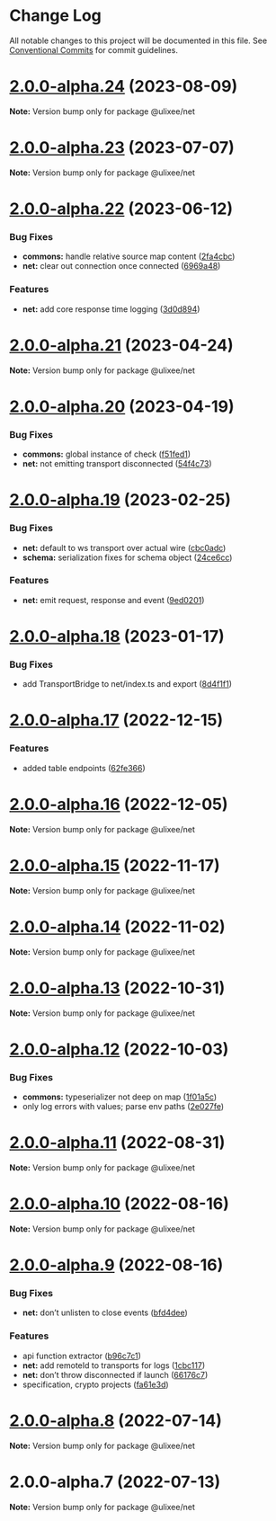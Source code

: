 # Change Log

All notable changes to this project will be documented in this file.
See [Conventional Commits](https://conventionalcommits.org) for commit guidelines.

# [2.0.0-alpha.24](https://github.com/ulixee/shared/compare/v2.0.0-alpha.23...v2.0.0-alpha.24) (2023-08-09)

**Note:** Version bump only for package @ulixee/net





# [2.0.0-alpha.23](https://github.com/ulixee/shared/compare/v2.0.0-alpha.22...v2.0.0-alpha.23) (2023-07-07)

**Note:** Version bump only for package @ulixee/net





# [2.0.0-alpha.22](https://github.com/ulixee/shared/compare/v2.0.0-alpha.21...v2.0.0-alpha.22) (2023-06-12)


### Bug Fixes

* **commons:** handle relative source map content ([2fa4cbc](https://github.com/ulixee/shared/commit/2fa4cbc6304c7547f98d0d64c68d62c827ddc921))
* **net:** clear out connection once connected ([6969a48](https://github.com/ulixee/shared/commit/6969a489eae0fdf5efe5d7784885062fde9aa94b))


### Features

* **net:** add core response time logging ([3d0d894](https://github.com/ulixee/shared/commit/3d0d8941addc132b4eba8dcdd8067c1d95e8437c))





# [2.0.0-alpha.21](https://github.com/ulixee/shared/compare/v2.0.0-alpha.20...v2.0.0-alpha.21) (2023-04-24)

**Note:** Version bump only for package @ulixee/net





# [2.0.0-alpha.20](https://github.com/ulixee/shared/compare/v2.0.0-alpha.19...v2.0.0-alpha.20) (2023-04-19)


### Bug Fixes

* **commons:** global instance of check ([f51fed1](https://github.com/ulixee/shared/commit/f51fed1f93e4bfb2c603a0bced79e249ff76d003))
* **net:** not emitting transport disconnected ([54f4c73](https://github.com/ulixee/shared/commit/54f4c73a096961c5fdf823679fdf25503c9ec6b5))





# [2.0.0-alpha.19](https://github.com/ulixee/shared/compare/v2.0.0-alpha.18...v2.0.0-alpha.19) (2023-02-25)


### Bug Fixes

* **net:** default to ws transport over actual wire ([cbc0adc](https://github.com/ulixee/shared/commit/cbc0adcf0c899bfdc4d24ca5beccae7daf24869e))
* **schema:** serialization fixes for schema object ([24ce6cc](https://github.com/ulixee/shared/commit/24ce6cc5605aaff5b1b306755f34e431c8f70cf3))


### Features

* **net:** emit request, response and event ([9ed0201](https://github.com/ulixee/shared/commit/9ed02013579ee3bc206182cfce85def3c0271034))





# [2.0.0-alpha.18](https://github.com/ulixee/shared/compare/v2.0.0-alpha.17...v2.0.0-alpha.18) (2023-01-17)


### Bug Fixes

* add TransportBridge to net/index.ts and export ([8d4f1f1](https://github.com/ulixee/shared/commit/8d4f1f1e954553dbb75c6df8d155d361d506e83b))





# [2.0.0-alpha.17](https://github.com/ulixee/shared/compare/v2.0.0-alpha.16...v2.0.0-alpha.17) (2022-12-15)


### Features

* added table endpoints ([62fe366](https://github.com/ulixee/shared/commit/62fe366a967d2ff8f1ae0f100cf8d8adb52d2e98))





# [2.0.0-alpha.16](https://github.com/ulixee/shared/compare/v2.0.0-alpha.15...v2.0.0-alpha.16) (2022-12-05)

**Note:** Version bump only for package @ulixee/net





# [2.0.0-alpha.15](https://github.com/ulixee/shared/compare/v2.0.0-alpha.14...v2.0.0-alpha.15) (2022-11-17)

**Note:** Version bump only for package @ulixee/net





# [2.0.0-alpha.14](https://github.com/ulixee/shared/compare/v2.0.0-alpha.13...v2.0.0-alpha.14) (2022-11-02)

**Note:** Version bump only for package @ulixee/net





# [2.0.0-alpha.13](https://github.com/ulixee/shared/compare/v2.0.0-alpha.12...v2.0.0-alpha.13) (2022-10-31)

**Note:** Version bump only for package @ulixee/net





# [2.0.0-alpha.12](https://github.com/ulixee/shared/compare/v2.0.0-alpha.11...v2.0.0-alpha.12) (2022-10-03)


### Bug Fixes

* **commons:** typeserializer not deep on map ([1f01a5c](https://github.com/ulixee/shared/commit/1f01a5c04d3c8318f44b0a5ac8509247313c7153))
* only log errors with values; parse env paths ([2e027fe](https://github.com/ulixee/shared/commit/2e027fe9fdb7e193b0ee432543d4216e00149fc8))





# [2.0.0-alpha.11](https://github.com/ulixee/shared/compare/v2.0.0-alpha.10...v2.0.0-alpha.11) (2022-08-31)

**Note:** Version bump only for package @ulixee/net





# [2.0.0-alpha.10](https://github.com/ulixee/shared/compare/v2.0.0-alpha.9...v2.0.0-alpha.10) (2022-08-16)

**Note:** Version bump only for package @ulixee/net





# [2.0.0-alpha.9](https://github.com/ulixee/shared/compare/v2.0.0-alpha.8...v2.0.0-alpha.9) (2022-08-16)


### Bug Fixes

* **net:** don’t unlisten to close events ([bfd4dee](https://github.com/ulixee/shared/commit/bfd4deea85cdf72fec319038503744e54b1f5e69))


### Features

* api function extractor ([b96c7c1](https://github.com/ulixee/shared/commit/b96c7c1bf68c65cdba9278591507b4a3405c8ab9))
* **net:** add remoteId to transports for logs ([1cbc117](https://github.com/ulixee/shared/commit/1cbc117230644fd1e8dc3ba14b7bf01cfdb3142d))
* **net:** don’t throw disconnected if launch ([66176c7](https://github.com/ulixee/shared/commit/66176c7c4050028749d26a9aa63dd46b0d96d3f1))
* specification, crypto projects ([fa61e3d](https://github.com/ulixee/shared/commit/fa61e3d221dacc3c1509309ebbfc7a05cf43923c))





# [2.0.0-alpha.8](https://github.com/ulixee/commons/compare/v2.0.0-alpha.7...v2.0.0-alpha.8) (2022-07-14)

**Note:** Version bump only for package @ulixee/net





# 2.0.0-alpha.7 (2022-07-13)

**Note:** Version bump only for package @ulixee/net
